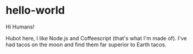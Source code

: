 # hello-world
  
  Hi Humans!

  Hubot here, I like Node.js and Coffeescript (that's what I'm made of).
  I've had tacos on the moon and find them far superior to Earth tacos.
  
